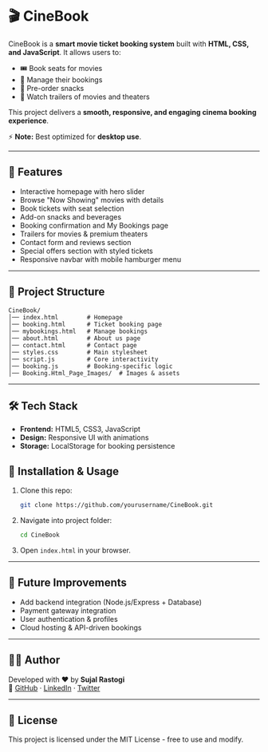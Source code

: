 # 🎬 CineBook

CineBook is a **smart movie ticket booking system** built with **HTML, CSS, and JavaScript**. It allows users to:

- 🎟️ Book seats for movies
- 📑 Manage their bookings
- 🍿 Pre-order snacks
- 🎥 Watch trailers of movies and theaters

This project delivers a **smooth, responsive, and engaging cinema booking experience**.

⚡ **Note:** Best optimized for **desktop use**.

---

## 🚀 Features
- Interactive homepage with hero slider
- Browse "Now Showing" movies with details
- Book tickets with seat selection
- Add-on snacks and beverages
- Booking confirmation and My Bookings page
- Trailers for movies & premium theaters
- Contact form and reviews section
- Special offers section with styled tickets
- Responsive navbar with mobile hamburger menu

---

## 📂 Project Structure
```
CineBook/
│── index.html        # Homepage
│── booking.html      # Ticket booking page
│── mybookings.html   # Manage bookings
│── about.html        # About us page
│── contact.html      # Contact page
│── styles.css        # Main stylesheet
│── script.js         # Core interactivity
│── booking.js        # Booking-specific logic
│── Booking.Html_Page_Images/  # Images & assets
```

---

## 🛠️ Tech Stack
- **Frontend:** HTML5, CSS3, JavaScript 
- **Design:** Responsive UI with animations
- **Storage:** LocalStorage for booking persistence


## 📌 Installation & Usage
1. Clone this repo:
   ```bash
   git clone https://github.com/yourusername/CineBook.git
   ```
2. Navigate into project folder:
   ```bash
   cd CineBook
   ```
3. Open `index.html` in your browser.

---

## 🔮 Future Improvements
- Add backend integration (Node.js/Express + Database)
- Payment gateway integration
- User authentication & profiles
- Cloud hosting & API-driven bookings

---

## 👨‍💻 Author
Developed with ❤️ by **Sujal Rastogi**  
🔗 [GitHub](https://github.com/sujal36) · [LinkedIn](https://www.linkedin.com/in/sujal-rastogi-0584a430a/) · [Twitter](https://x.com/SujalRas18)

---

## 📜 License
This project is licensed under the MIT License - free to use and modify.
